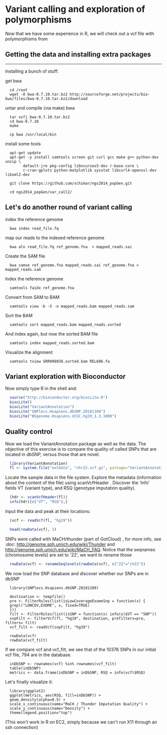 Variant calling and exploration of polymorphisms
================================================
Now that we have some experience in R, we will check out a vcf file with polymorphisms from 

## Getting the data and installing extra packages
----------------------------------------------
Installing a bunch of stuff:

get bwa
```  
  cd /root
  wget -O bwa-0.7.10.tar.bz2 http://sourceforge.net/projects/bio-bwa/files/bwa-0.7.10.tar.bz2/download
```

untar and compile (via make) bwa  
 
```  
  tar xvfj bwa-0.7.10.tar.bz2
  cd bwa-0.7.10
  make

  cp bwa /usr/local/bin
```
install some tools
```
  apt-get update
  apt-get -y install samtools screen git curl gcc make g++ python-dev unzip \
        default-jre pkg-config libncurses5-dev r-base-core \
        r-cran-gplots python-matplotlib sysstat libcurl4-openssl-dev libxml2-dev

  git clone https://github.com/schimar/ngs2014_popGen.git

  cd ngs2014_popGen/var_call2/
```

Let's do another round of variant calling
--------------------------------

index the reference genome
```
  bwa index read_file.fq
```
map our reads to the indexed reference genome
```
  bwa aln read_file.fq ref_genome.fna  > mapped_reads.sai
```
Create the SAM file 
```
  bwa samse ref_genome.fna mapped_reads.sai ref_genome.fna > mapped_reads.sam
```
Index the reference genome
```
  samtools faidx ref_genome.fna
```
Convert from SAM to BAM
```
  samtools view -b -S -o mapped_reads.bam mapped_reads.sam
```
Sort the BAM
```
  samtools sort mapped_reads.bam mapped_reads.sorted
```
And index again, but now the sorted BAM file
```
  samtools index mapped_reads.sorted.bam
```
Visualize the alignment
```
  samtools tview SRR098038.sorted.bam REL606.fa
```


Variant exploration with Bioconductor
-------------------------------------

Now simply type R in the shell and:
```r  
  source("http://bioconductor.org/biocLite.R")
  biocLite()
  biocLite("VariantAnnotation")
  biocLite("SNPlocs.Hsapiens.dbSNP.20101109")
  biocLite("BSgenome.Hsapiens.UCSC.hg19_1.3.1000")
```
Quality control
---------------

Now we load the VariantAnnotation package as well as the data. The objective of this exercise is to compare the quality of called SNPs that are located in dbSNP, versus those that are novel.

```r
  library(VariantAnnotation)
  fl <- system.file("extdata", "chr22.vcf.gz", package="VariantAnnotation")
```
Locate the sample data in the file system. Explore the metadata (information about the content of
the file) using scanVcfHeader . Discover the ‘info’ fields VT (variant type), and RSQ (genotype imputation
quality).

```r
  (hdr <- scanVcfHeader(fl))
  info(hdr)[c("VT", "RSQ"),]
```
Input the data and peak at their locations:
```r
  (vcf <- readVcf(fl, "hg19"))

  head(rowData(vcf), 3)
```
SNPs were called with MaCH/thunder (part of GotCloud) , for more info, see :doc: http://genome.sph.umich.edu/wiki/Thunder and http://genome.sph.umich.edu/wiki/MaCH_FAQ. 
Notice that the seqnames (chromosome levels) are set to '22', we want to rename those
```r
  rowData(vcf) <- renameSeqlevels(rowData(vcf), c("22"="ch22"))
```

We now load the SNP database and discover whether our SNPs are in dbSNP
```
  library(SNPlocs.Hsapiens.dbSNP.20101109)

  destination <- tempfile()
  pre <- FilterRules(list(isLowCoverageExomeSnp = function(x) {
  grepl("LOWCOV,EXOME", x, fixed=TRUE)
  }))
  filt <- FilterRules(list(isSNP = function(x) info(x)$VT == "SNP"))
  snpFilt <- filterVcf(fl, "hg19", destination, prefilters=pre, filters= filt)
  vcf_filt <- readVcf(snpFilt, "hg19")

  rowData(vcf) 
  rowData(vcf_filt)
```
If we compare vcf and vcf_filt, we see that of the 10376 SNPs in our initial vcf file, 794 are in the database. 

```
  inDbSNP <- rownames(vcf) %in% rownames(vcf_filt)
  table(inDbSNP)
  metrics <- data.frame(inDbSNP = inDbSNP, RSQ = info(vcf)$RSQ)
```
Let's finally visualize it:
```
  library(ggplot2)
  ggplot(metrics, aes(RSQ, fill=inDbSNP)) +
  geom_density(alpha=0.5) +
  scale_x_continuous(name="MaCH / Thunder Imputation Quality") +
  scale_y_continuous(name="Density") +
  theme(legend.position="top")
```
(This won't work in R on EC2, simply because we can't run X11 through an ssh connection)




